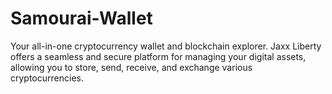 # Samourai-Wallet
Your all-in-one cryptocurrency wallet and blockchain explorer. Jaxx Liberty offers a seamless and secure platform for managing your digital assets, allowing you to store, send, receive, and exchange various cryptocurrencies.
